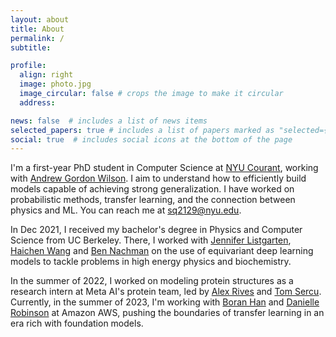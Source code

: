 ```yaml
---
layout: about
title: About
permalink: /
subtitle:

profile:
  align: right
  image: photo.jpg
  image_circular: false # crops the image to make it circular
  address: 

news: false  # includes a list of news items
selected_papers: true # includes a list of papers marked as "selected={true}"
social: true  # includes social icons at the bottom of the page
---
```


I'm a first-year PhD student in Computer Science at [NYU Courant](https://cs.nyu.edu/home/index.html), working with [Andrew Gordon Wilson](https://cims.nyu.edu/~andrewgw/). I aim to understand how to efficiently build models capable of achieving strong generalization. I have worked on probabilistic methods, transfer learning, and the connection between physics and ML. You can reach me at [sq2129@nyu.edu](mailto:sq2129@nyu.edu).

In Dec 2021, I received my bachelor's degree in Physics and Computer Science from UC Berkeley. There, I worked with [Jennifer Listgarten](http://www.jennifer.listgarten.com/), [Haichen Wang](https://hwang43.web.cern.ch/) and [Ben Nachman](https://nachmangroup.github.io/) on the use of equivariant deep learning models to tackle problems in high energy physics and biochemistry. 

In the summer of 2022, I worked on modeling protein structures as a research intern at Meta AI's protein team, led by [Alex Rives](https://scholar.google.com/citations?user=vqb78-gAAAAJ&hl=en) and [Tom Sercu](https://tom.sercu.me/). Currently, in the summer of 2023, I'm working with [Boran Han](https://scholar.google.com/citations?user=Prwxh24AAAAJ&hl=en) and [Danielle Robinson](https://dcmaddix.github.io/) at Amazon AWS, pushing the boundaries of transfer learning in an era rich with foundation models.

<!-- Write your biography here. Tell the world about yourself. Link to your favorite [subreddit](http://reddit.com). You can put a picture in, too. The code is already in, just name your picture `prof_pic.jpg` and put it in the `img/` folder.

Put your address / P.O. box / other info right below your picture. You can also disable any these elements by editing `profile` property of the YAML header of your `_pages/about.md`. Edit `_bibliography/papers.bib` and Jekyll will render your [publications page](/al-folio/publications/) automatically.

Link to your social media connections, too. This theme is set up to use [Font Awesome icons](http://fortawesome.github.io/Font-Awesome/) and [Academicons](https://jpswalsh.github.io/academicons/), like the ones below. Add your Facebook, Twitter, LinkedIn, Google Scholar, or just disable all of them. -->
